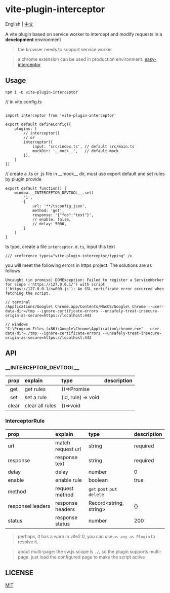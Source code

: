 # vite-plugin-interceptor

English | [中文](./readme-zh.md)

A vite plugin based on service worker to intercept and modify requests in a **development** environment

> the browser needs to support service worker

> a chrome extension can be used in production environment. [easy-interceptor](https://github.com/hans000/easy-interceptor)

## Usage
```
npm i -D vite-plugin-interceptor
```
// in vite.config.ts
```

import interceptor from 'vite-plugin-interceptor'

export default defineConfig({
    plugins: [
        // interceptor()
        // or
        interceptor({
            input: 'src/index.ts', // default src/main.ts
            mockDir: '__mock__',   // default mock
        }),
    ]
})
```
// create a .ts or .js file in \_\_mock\_\_ dir, must use export default and set rules by plugin provide
```
export default function() {
    window.__INTERCEPTOR_DEVTOOL__.set(
        '1',
        {
            url: '**/tsconfig.json',
            method: 'get',
            response: '{"foo":"test"}',
            // enable: false,
            // delay: 5000,
        }
    )
}

```

ts type, create a file `interceptor.d.ts`, input this text

```
/// <reference types="vite-plugin-interceptor/typing" />
```


you will meet the following errors in https project. The solutions are as follows
```
Uncaught (in promise) DOMException: Failed to register a ServiceWorker for scope ('https://127.0.0.1/') with script ('https://127.0.0.1/sw000.js'): An SSL certificate error occurred when fetching the script.

// terminal
/Applications/Google\ Chrome.app/Contents/MacOS/Google\ Chrome --user-data-dir=/tmp --ignore-certificate-errors --unsafely-treat-insecure-origin-as-secure=https://localhost:443

// windows
"C:\Program Files (x86)\Google\Chrome\Application\chrome.exe" --user-data-dir=./tmp --ignore-certificate-errors --unsafely-treat-insecure-origin-as-secure=https://localhost:443
```

## API

### \_\_INTERCEPTOR_DEVTOOL\_\_

|prop|explain|type|description|
|:--:|:---|:---|:---|
|get|get rules|()=>Promise|
|set|set a rule|(id, rule) => void|
|clear|clear all rules|()=>void|

### InterceptorRule
|prop|explain|type|description|
|:--|:---|:---|:---|
|url|match request url|string|required
|response|response text|string|required
|delay|delay|number|0
|enable|enable rule|boolean|true
|method|request method|`get` `post` `put` `delete`|
|responseHeaders|response headers|Record<string, string>|{}
|status|response status|number|200


> perhaps, it has a warn in vite2.0, you can use `as any as Plugin` to resolve it.

> about multi-page: the sw.js scope is `./`, so the plugin supports multi-page. just load the configured page to make the script active

## LICENSE
[MIT](./LICENSE)